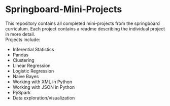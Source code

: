 # Springboard-Mini-Projects  
This repository contains all completed mini-projects from the springboard curriculum. Each project contains a readme describing the individual project in more detail.  
Projects include:  
* Inferential Statistics  
* Pandas  
* Clustering  
* Linear Regression  
* Logistic Regression  
* Naive Bayes  
* Working with XML in Python  
* Working with JSON in Python  
* PySpark  
* Data exploration/visualization  